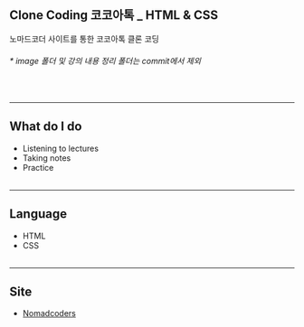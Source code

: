 ## Clone Coding 코코아톡 _ HTML & CSS
노마드코더 사이트를 통한 코코아톡 클론 코딩<br>
###### * image 폴더 및 강의 내용 정리 폴더는 commit에서 제외
<br>

***
## What do I do
* Listening to lectures
* Taking notes
* Practice <br><br>

***
## Language
* HTML
* CSS<br><br>

***
## Site
* [Nomadcoders](https://nomadcoders.co/kokoa-clone/lobby)
